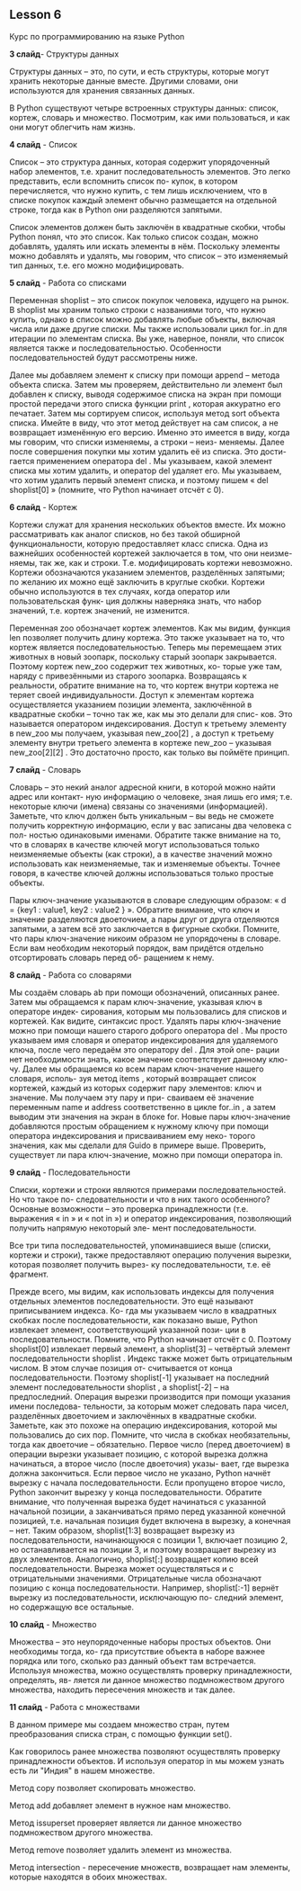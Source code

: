 ## Lesson 6

Курс по программированию на языке Python 

**3 слайд**- Структуры данных

Структуры данных – это, по сути, и есть структуры, которые могут хранить некоторые
данные вместе. Другими словами, они используются для хранения связанных данных.

В Python существуют четыре встроенных структуры данных: список, кортеж, словарь и
множество. Посмотрим, как ими пользоваться, и как они могут облегчить нам жизнь.

**4 слайд** - Список

Список – это структура данных, которая содержит упорядоченный набор элементов, т.е.
хранит последовательность элементов. Это легко представить, если вспомнить список по-
купок, в котором перечисляется, что нужно купить, с тем лишь исключением, что в списке
покупок каждый элемент обычно размещается на отдельной строке, тогда как в Python
они разделяются запятыми.

Список элементов должен быть заключён в квадратные скобки, чтобы Python понял, что
это список. Как только список создан, можно добавлять, удалять или искать элементы
в нём. Поскольку элементы можно добавлять и удалять, мы говорим, что список – это
изменяемый тип данных, т.е. его можно модифицировать.

**5 слайд** - Работа со списками

Переменная shoplist – это список покупок человека, идущего на рынок. В
shoplist мы храним только строки с названиями того, что нужно купить,
однако в список можно добавлять любые объекты, включая числа или даже
другие списки.
Мы также использовали цикл for..in для итерации по элементам списка.
Вы уже, наверное, поняли, что список является также и последовательностью.
Особенности последовательностей будут рассмотрены ниже.

Далее мы добавляем элемент к списку при помощи append – метода объекта
списка. Затем мы проверяем, действительно
ли элемент был добавлен к списку, выводя содержимое списка на экран при
помощи простой передачи этого списка функции print , которая аккуратно
его печатает.
Затем мы сортируем список, используя метод sort объекта списка. Имейте в
виду, что этот метод действует на сам список, а не возвращает изменённую его
версию. Именно это имеется в виду, когда мы говорим, что списки изменяемы, а строки – неиз-
меняемы.
Далее после совершения покупки мы хотим удалить её из списка. Это дости-
гается применением оператора del . Мы указываем, какой элемент списка мы
хотим удалить, и оператор del удаляет его. Мы указываем, что хотим удалить
первый элемент списка, и поэтому пишем « del shoplist[0] » (помните, что
Python начинает отсчёт с 0).

**6 cлайд** - Кортеж

Кортежи служат для хранения нескольких объектов вместе. Их можно рассматривать как
аналог списков, но без такой обширной функциональности, которую предоставляет класс
списка. Одна из важнейших особенностей кортежей заключается в том, что они неизме-
няемы, так же, как и строки. Т.е. модифицировать кортежи невозможно.
Кортежи обозначаются указанием элементов, разделённых запятыми; по желанию их
можно ещё заключить в круглые скобки.
Кортежи обычно используются в тех случаях, когда оператор или пользовательская функ-
ция должны наверняка знать, что набор значений, т.е. кортеж значений, не изменится.

Переменная zoo обозначает кортеж элементов. Как мы видим, функция len
позволяет получить длину кортежа. Это также указывает на то, что кортеж
является последовательностью.
Теперь мы перемещаем этих животных в новый зоопарк, поскольку старый
зоопарк закрывается. Поэтому кортеж new_zoo содержит тех животных, ко-
торые уже там, наряду с привезёнными из старого зоопарка. Возвращаясь к
реальности, обратите внимание на то, что кортеж внутри кортежа не теряет
своей индивидуальности. Доступ к элементам кортежа осуществляется указанием позиции элемента,
заключённой в квадратные скобки – точно так же, как мы это делали для спис-
ков. Это называется оператором индексирования. Доступ к третьему элементу
в new_zoo мы получаем, указывая new_zoo[2] , а доступ к третьему элементу
внутри третьего элемента в кортеже new_zoo – указывая new_zoo[2][2] . Это
достаточно просто, как только вы поймёте принцип.



**7 слайд** - Словарь

Словарь – это некий аналог адресной книги, в которой можно найти адрес или контакт-
ную информацию о человеке, зная лишь его имя; т.е. некоторые ключи (имена) связаны
со значениями (информацией). Заметьте, что ключ должен быть уникальным – вы ведь
не сможете получить корректную информацию, если у вас записаны два человека с пол-
ностью одинаковыми именами.
Обратите также внимание на то, что в словарях в качестве ключей могут использоваться
только неизменяемые объекты (как строки), а в качестве значений можно использовать
как неизменяемые, так и изменяемые объекты. Точнее говоря, в качестве ключей должны
использоваться только простые объекты.

Пары ключ-значение указываются в словаре следующим образом: « d = {key1 :
value1, key2 : value2 } ». Обратите внимание, что ключ и значение разделяются
двоеточием, а пары друг от друга отделяются запятыми, а затем всё это заключается в
фигурные скобки.
Помните, что пары ключ-значение никоим образом не упорядочены в словаре. Если вам
необходим некоторый порядок, вам придётся отдельно отсортировать словарь перед об-
ращением к нему.



**8 слайд** - Работа со словарями

Мы создаём словарь ab при помощи обозначений, описанных ранее. Затем
мы обращаемся к парам ключ-значение, указывая ключ в операторе индек-
сирования, которым мы пользовались для списков и кортежей. Как видите,
синтаксис прост.
Удалять пары ключ-значение можно при помощи нашего старого доброго
оператора del . Мы просто указываем имя словаря и оператор индексирования
для удаляемого ключа, после чего передаём это оператору del . Для этой опе-
рации нет необходимости знать, какое значение соответствует данному клю-
чу.
Далее мы обращаемся ко всем парам ключ-значение нашего словаря, исполь-
зуя метод items , который возвращает список кортежей, каждый из которых
содержит пару элементов: ключ и значение. Мы получаем эту пару и при-
сваиваем её значение переменным name и address соответственно в цикле
for..in , а затем выводим эти значения на экран в блоке for.
Новые пары ключ-значение добавляются простым обращением к нужному
ключу при помощи оператора индексирования и присваиванием ему неко-
торого значения, как мы сделали для Guido в примере выше.
Проверить, существует ли пара ключ-значение, можно при помощи оператора
in.

**9 слайд** - Последовательности

Списки, кортежи и строки являются примерами последовательностей. Но что такое по-
следовательности и что в них такого особенного?
Основные возможности – это проверка принадлежности (т.е. выражения « in » и « not
in ») и оператор индексирования, позволяющий получить напрямую некоторый эле-
мент последовательности.

Все три типа последовательностей, упоминавшиеся выше (списки, кортежи и строки),
также предоставляют операцию получения вырезки, которая позволяет получить вырез-
ку последовательности, т.е. её фрагмент.

Прежде всего, мы видим, как использовать индексы для получения отдельных
элементов последовательности. Это ещё называют приписыванием индекса. Ко-
гда мы указываем число в квадратных скобках после последовательности, как
показано выше, Python извлекает элемент, соответствующий указанной пози-
ции в последовательности. Помните, что Python начинает отсчёт с 0. Поэтому
shoplist[0] извлекает первый элемент, а shoplist[3] – четвёртый элемент
последовательности shoplist .
Индекс также может быть отрицательным числом. В этом случае позиция от-
считывается от конца последовательности. Поэтому shoplist[-1] указывает
на последний элемент последовательности shoplist , а shoplist[-2] – на
предпоследний.
Операция вырезки производится при помощи указания имени последова-
тельности, за которым может следовать пара чисел, разделённых двоеточием
и заключённых в квадратные скобки. Заметьте, как это похоже на операцию
индексирования, которой мы пользовались до сих пор. Помните, что числа в
скобках необязательны, тогда как двоеточие – обязательно.
Первое число (перед двоеточием) в операции вырезки указывает позицию, с
которой вырезка должна начинаться, а второе число (после двоеточия) указы-
вает, где вырезка должна закончиться. Если первое число не указано, Python
начнёт вырезку с начала последовательности. Если пропущено второе число,
Python закончит вырезку у конца последовательности. Обратите внимание,
что полученная вырезка будет начинаться с указанной начальной позиции,
а заканчиваться прямо перед указанной конечной позицией, т.е. начальная
позиция будет включена в вырезку, а конечная – нет.
Таким образом, shoplist[1:3] возвращает вырезку из последовательности,
начинающуюся с позиции 1, включает позицию 2, но останавливается на
позиции 3, и поэтому возвращает вырезку из двух элементов. Аналогично,
shoplist[:] возвращает копию всей последовательности.
Вырезка может осуществляться и с отрицательными значениями. Отрицательные числа
обозначают позицию с конца последовательности. Например,
shoplist[:-1] вернёт вырезку из последовательности, исключающую по-
следний элемент, но содержащую все остальные.

**10 слайд** - Множество

Множества – это неупорядоченные наборы простых объектов. Они необходимы тогда, ко-
гда присутствие объекта в наборе важнее порядка или того, сколько раз данный объект
там встречается.
Используя множества, можно осуществлять проверку принадлежности, определять, яв-
ляется ли данное множество подмножеством другого множества, находить пересечения
множеств и так далее.

**11 слайд** - Работа с множествами

В данном примере мы создаем множество стран, путем преобразования списка стран, с помощью функции set().

Как говорилось ранее множества позволяют осуществлять проверку принадлежности объектов. И используя оператор in мы можем узнать есть ли "Индия" в нашем множестве.

Метод copy позволяет скопировать множество. 

Метод add добавляет элемент в нужное нам множество. 

Метод issuperset проверяет является ли данное множество подмножеством другого множества.

Метод remove позволяет удалить элемент из множества.

Метод intersection - пересечение множеств, возвращает нам элементы, которые находятся в обоих множествах.



